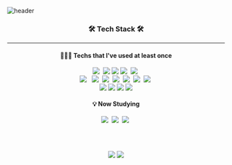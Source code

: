 ![header](https://capsule-render.vercel.app/api?type=waving&color=auto&height=200&section=header&text=Chaeyun%20Sim&fontSize=70&fontAlign=70&fontColor=fff)

<h3 align="center">🛠 Tech Stack 🛠</h3>
<hr>
<h4 align="center"> 👩🏻‍💻 Techs that I've used at least once </h4>

<p align="center">
  <img src="https://img.shields.io/badge/Python-3766AB?style=flat-square&logo=Python&logoColor=white"/>&nbsp
  <img src="https://img.shields.io/badge/HTML-E34F26?style=flat-square&logo=HTML5&logoColor=white"/>
  <img src="https://img.shields.io/badge/CSS3-1572B6?style=flat-square&logo=CSS3&logoColor=white"/>
  <img src="https://img.shields.io/badge/Javascript-ffb13b?style=flat-square&logo=javascript&logoColor=white"/>&nbsp 
  <img src="https://img.shields.io/badge/React-61DAFB?style=flat-square&logo=React&logoColor=white"/>&nbsp 
  <br>
  <img src="https://img.shields.io/badge/styled components-DB7093?style=flat-square&logo=styled-components&logoColor=white"/>
&nbsp 
  <img src="https://img.shields.io/badge/Node.js-339933?style=flat-square&logo=Node.js&logoColor=white"/>&nbsp 
  <img src="https://img.shields.io/badge/PHP-777BB4?style=flat-square&logo=PHP&logoColor=white"/>&nbsp 
  <img src="https://img.shields.io/badge/Django-092E20?style=flat-square&logo=Django&logoColor=white"/>&nbsp 
  <img src="https://img.shields.io/badge/Mysql-E6B91E?style=flat-square&logo=MySql&logoColor=white"/>&nbsp
  <img src="https://img.shields.io/badge/MongoDB-47A248?style=flat-square&logo=MongoDB&logoColor=white"/>&nbsp 
  <img src="https://img.shields.io/badge/Jupyter-F37626?style=flat-square&logo=Jupyter&logoColor=white"/>&nbsp  
  <br>
  <img src="https://img.shields.io/badge/GitHub-181717?style=flat-square&logo=GitHub&logoColor=white"/>
  <img src="https://img.shields.io/badge/PyCharm-000000?style=flat-square&logo=PyCharm&logoColor=white"/>
  <img src="https://img.shields.io/badge/Postman-FF6C37?style=flat-square&logo=Postman&logoColor=white"/>
  <img src="https://img.shields.io/badge/Visual Studio-5C2D91?style=flat-square&logo=Visual Studio&logoColor=white"/>
</p>
<h4 align="center"> 💡 Now Studying </h4>
<p align="center">
  <img src="https://img.shields.io/badge/React Native-61DAFB?style=flat-square&logo=React&logoColor=black"/>&nbsp
  <img src="https://img.shields.io/badge/Expo-000000?style=flat-square&logo=Expo&logoColor=white"/>&nbsp
  <img src="https://img.shields.io/badge/Typescript-3178C6?style=flat-square&logo=Typescript&logoColor=white"/>&nbsp
</p>
<br>
<br>
<p align="center">
  <img src="https://github-readme-stats.vercel.app/api?username=chaeyun-sim&show_icons=true" />
  <img src="https://github-readme-stats.vercel.app/api/top-langs?username=chaeyun-sim&show_icons=true&hide_border=true&title_color=004386&icon_color=004386&layout=compact" />
<p>

<!-- ![Simune's github stats](https://github-readme-stats.vercel.app/api?username=chaeyun-sim&show_icons=true)
[![Simune's github stats](https://github-readme-stats.vercel.app/api/top-langs/?username=chaeyun-sim&show_icons=true&hide_border=true&title_color=004386&icon_color=004386&layout=compact)](https://github.com/chaeyun-sim)
 -->
